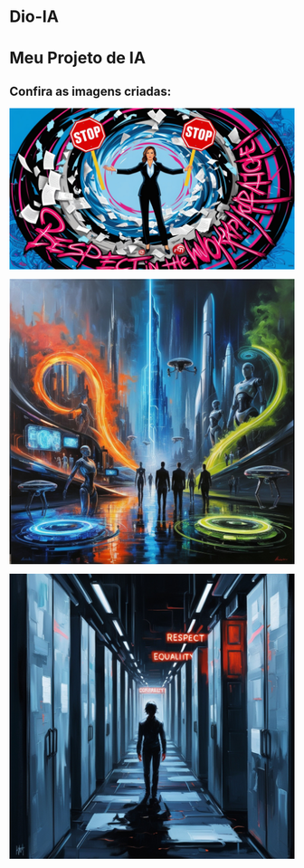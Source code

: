 # Dio-IA
# Meu Projeto de IA
## Confira as imagens criadas:
![imagem 01](https://github.com/gaby740/Dio-IA/blob/7a282edef0d9c982e57d00b74be7aab5d83467a6/Default_A_bold_and_vibrant_computer_wallpaper_in_pop_art_style_0.jpg)

![Imagem 02](https://github.com/gaby740/Dio-IA/blob/7a282edef0d9c982e57d00b74be7aab5d83467a6/Default_A_futuristic_cityscape_illuminated_by_vibrant_neon_lig_1.jpg)

![imagem 03](https://github.com/gaby740/Dio-IA/blob/7a282edef0d9c982e57d00b74be7aab5d83467a6/Default_a_hauntingly_beautiful_computer_wallpaper_on_raising_a_1.jpg)

